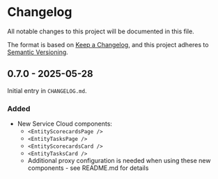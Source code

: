 # Changelog

All notable changes to this project will be documented in this file.

The format is based on [Keep a Changelog](https://keepachangelog.com/en/1.1.0/),
and this project adheres to [Semantic Versioning](https://semver.org/spec/v2.0.0.html).

## 0.7.0 - 2025-05-28

Initial entry in `CHANGELOG.md`.

### Added

- New Service Cloud components:
  - `<EntityScorecardsPage />`
  - `<EntityTasksPage />`
  - `<EntityScorecardsCard />`
  - `<EntityTasksCard />`
  - Additional proxy configuration is needed when using these new components - see README.md for details
